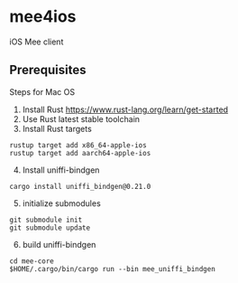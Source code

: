 # mee4ios
iOS Mee client

## Prerequisites

Steps for Mac OS
1) Install Rust https://www.rust-lang.org/learn/get-started
2) Use Rust latest stable toolchain
3) Install Rust targets
```
rustup target add x86_64-apple-ios
rustup target add aarch64-apple-ios
```
4) Install uniffi-bindgen
```
cargo install uniffi_bindgen@0.21.0
```
5) initialize submodules
```
git submodule init
git submodule update
```
6) build uniffi-bindgen
```
cd mee-core
$HOME/.cargo/bin/cargo run --bin mee_uniffi_bindgen
```

